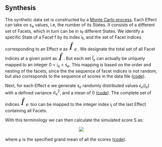 ## Synthesis ##
The synthetic data set is constructed by a [Monte Carlo process](../../workbench/GS_L/src/utilities/constructSimulation.java). Each Effect can take on s<sub>e</sub> values, i.e, the number of its States. It consists of a different set of Facets, which in turn can be in s<sub>f</sub> different States. We identify a specific State of a Facet f by its index i<sub>f</sub>, and the set of Facet indices corresponding to an Effect e as <!-- $\hat{I}_{e}$ --> <img style="transform: translateY(0.1em); background: white;" src="svg/4agd4v6Vjd.svg">. We designate the total set of all Facet indices at a given point as <!-- $\hat{I}$ --> <img style="transform: translateY(0.1em); background: white;" src="svg/H9g2ThJd1Q.svg">.  But each set $\hat{I}_{e}$ can actually be uniquely mapped to an  integer 0 < i<sub>e</sub> < s<sub>e</sub>. This mapping is based on the order and nesting of the facets, since the the sequence of facet indices is not random, but also corresponds to the sequence of scores in the data file ([code]()).

Next, for each Effect e we generate $s_{e}$ randomly distributed values $\epsilon_{e}(i_{e})$ with a defined variance $\sigma^{2}_{e}$, and a mean of 0 ([code]()). The complete set of indices <!-- $\hat{I}_{e}$ --> <img style="transform: translateY(0.1em); background: white;" src="svg/aN8BeynKWE.svg"> too can be mapped to the integer index i<sub>l</sub> of the last Effect containing all Facets.

With this terminology we can then calculate the simulated score S as:

<!-- $$S(i_{l}) = \mu + \sum_{e}\epsilon_{e}(i_{e})$$ --> 

<div align="center"><img style="background: white;" src="svg/co8OMHEv2T.svg"></div>

where &mu; is the specified grand mean of all the scores ([code]()).
